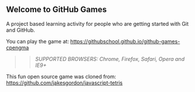 ## Welcome to GitHub Games

A project based learning activity for people who are getting started with Git and GitHub.

You can play the game at: https://githubschool.github.io/github-games-cpengma

>> _*SUPPORTED BROWSERS*: Chrome, Firefox, Safari, Opera and IE9+_

This fun open source game was cloned from: https://github.com/jakesgordon/javascript-tetris
